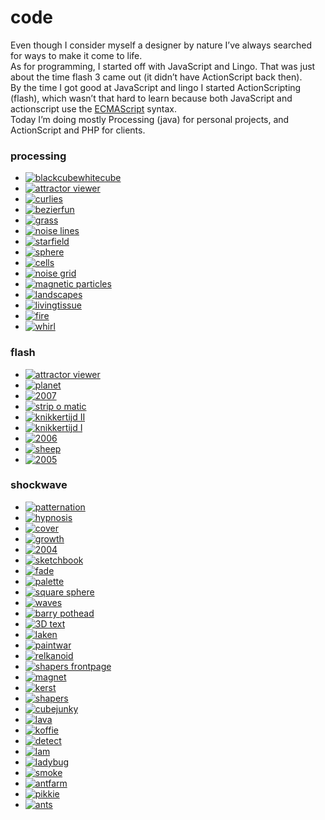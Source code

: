 <!--
  id: 6
  date: 2007-01-06T17:09:46
  modified: 2015-10-25T07:21:52
  slug: code
  type: page
  excerpt: <p>Even though I consider myself a designer by nature I&#8217;ve always searched for ways to make it come to life. As for programming, I started off with JavaScript and Lingo. That was just about the time flash 3 came out (it didn&#8217;t have ActionScript back then). By the time I got good at JavaScript and [&hellip;]</p>
  inCv: 
  inPortfolio: 
  dateFrom: 
  dateTo: 
-->

# code

<p>Even though I consider myself a designer by nature I&#8217;ve always searched for ways to make it come to life.<br />
As for programming, I started off with JavaScript and Lingo. That was just about the time flash 3 came out (it didn&#8217;t have ActionScript back then).<br />
By the time I got good at JavaScript and lingo I started ActionScripting (flash), which wasn&#8217;t that hard to learn because both JavaScript and actionscript use the <a href="http://www.ecma-international.org/" target="_blank">ECMAScript</a> syntax.<br />
Today I&#8217;m doing mostly Processing (java) for personal projects, and ActionScript and PHP for clients.</p>
<h3>processing</h3>
<ul class="list-unstyled list-inline">
<li><a href="javascript:Sjeiti.showIFrame('coderef.php?id=627',400,400,'blackcubewhitecube')" title="3D recursion"><img src="https://res.cloudinary.com/dn1rmdjs5/image/upload/v1566568756/rv/blackcubewhitecube.jpg" alt="blackcubewhitecube" /></a></li>
<li><a href="javascript:Sjeiti.showIFrame('coderef.php?id=625',800,600,'attractor viewer')" title="attractor viewer"><img src="https://res.cloudinary.com/dn1rmdjs5/image/upload/v1566568756/rv/attractor.jpg" alt="attractor viewer" /></a></li>
<li><a href="javascript:Sjeiti.showIFrame('coderef.php?id=576',500,500,'curlies')" title="curlies"><img src="https://res.cloudinary.com/dn1rmdjs5/image/upload/v1566568756/rv/curlies.jpg" alt="curlies" /></a></li>
<li><a href="javascript:Sjeiti.showIFrame('coderef.php?id=578',900,900,'bezierfun')" title="bezierfun"><img src="https://res.cloudinary.com/dn1rmdjs5/image/upload/v1566568756/rv/bezierfun.jpg" alt="bezierfun" /></a></li>
<li><a href="javascript:Sjeiti.showIFrame('coderef.php?id=577',640,640,'grass')" title="grass"><img src="https://res.cloudinary.com/dn1rmdjs5/image/upload/v1566568756/rv/grass.jpg" alt="grass" /></a></li>
<li><a href="javascript:Sjeiti.showIFrame('coderef.php?id=580',1000,700,'noise lines')" title="noise lines"><img src="https://res.cloudinary.com/dn1rmdjs5/image/upload/v1566568756/rv/noiselines.jpg" alt="noise lines" /></a></li>
<li><a href="javascript:Sjeiti.showIFrame('coderef.php?id=579',700,250,'starfield')" title="starfield"><img src="https://res.cloudinary.com/dn1rmdjs5/image/upload/v1566568756/rv/starfield.jpg" alt="starfield" /></a></li>
<li><a href="javascript:Sjeiti.showIFrame('coderef.php?id=582',400,400,'sphere')" title="sphere"><img src="https://res.cloudinary.com/dn1rmdjs5/image/upload/v1566568756/rv/sphere.jpg" alt="sphere" /></a></li>
<li><a href="javascript:Sjeiti.showIFrame('coderef.php?id=581',640,480,'cells')" title="cells"><img src="https://res.cloudinary.com/dn1rmdjs5/image/upload/v1566568756/rv/cells.jpg" alt="cells" /></a></li>
<li><a href="javascript:Sjeiti.showIFrame('coderef.php?id=583',400,400,'noise grid')" title="noise grid"><img src="https://res.cloudinary.com/dn1rmdjs5/image/upload/v1566568756/rv/noise-grid.jpg" alt="noise grid" /></a></li>
<li><a href="javascript:Sjeiti.showIFrame('coderef.php?id=586',520,160,'magnetic particles')" title="magnetic particles"><img src="https://res.cloudinary.com/dn1rmdjs5/image/upload/v1566568756/rv/magnetic.jpg" alt="magnetic particles" /></a></li>
<li><a href="javascript:Sjeiti.showIFrame('coderef.php?id=584',800,600,'landscapes')" title="landscapes"><img src="https://res.cloudinary.com/dn1rmdjs5/image/upload/v1566568756/rv/landscapes.jpg" alt="landscapes" /></a></li>
<li><a href="javascript:Sjeiti.showIFrame('coderef.php?id=585',400,400,'livingtissue')" title="livingtissue"><img src="https://res.cloudinary.com/dn1rmdjs5/image/upload/v1566568756/rv/tissue.jpg" alt="livingtissue" /></a></li>
<li><a href="javascript:Sjeiti.showIFrame('coderef.php?id=587',200,200,'fire')" title="fire"><img src="https://res.cloudinary.com/dn1rmdjs5/image/upload/v1566568756/rv/fire.jpg" alt="fire" /></a></li>
<li><a href="javascript:Sjeiti.showIFrame('coderef.php?id=588',200,200,'whirl')" title="whirl"><img src="https://res.cloudinary.com/dn1rmdjs5/image/upload/v1566568756/rv/whirl.jpg" alt="whirl" /></a></li>
</ul>
<h3>flash</h3>
<ul class="list-unstyled list-inline">
<li><a href="javascript:Sjeiti.showCode('code/attractors.swf', 800,600, 'attractor viewer')" title="planet"><img src="https://res.cloudinary.com/dn1rmdjs5/image/upload/v1566568756/rv/attractor viewer.jpg" alt="attractor viewer" /></a></li>
<li><a href="javascript:Sjeiti.showCode('code/planet.swf', 800,600, 'planet')" title="planet"><img src="https://res.cloudinary.com/dn1rmdjs5/image/upload/v1566568756/rv/planet.jpg" alt="planet" /></a></li>
<li><a href="javascript:Sjeiti.showCode('code/2007.swf', 525,277, '2007')" title="2007 newyears wish"><img src="https://res.cloudinary.com/dn1rmdjs5/image/upload/v1566568756/rv/2007.jpg" alt="2007" /></a></li>
<li><a href="javascript:Sjeiti.showIFrame('http://strip.o.matic.shapers.nl/stripomatic.swf?lang=en', 525,277,'strip o matic')" title="strip o matic"><img src="https://res.cloudinary.com/dn1rmdjs5/image/upload/v1566568756/rv/stripomatic.jpg" alt="strip o matic" /></a></li>
<li><a href="javascript:Sjeiti.showIFrame('http://www.shapers.nl/media/lab/knikkeren/index.html', 525,277, 'knikkeren')" title="small marble game featuring displacement mapping"><img src="https://res.cloudinary.com/dn1rmdjs5/image/upload/v1566568756/rv/knikkerenII.jpg" alt="knikkertijd II" /></a></li>
<li><a href="javascript:Sjeiti.showCode('code/knikkeren.swf', 525,277, 'knikkeren')" title="small marble game featuring displacement mapping"><img src="https://res.cloudinary.com/dn1rmdjs5/image/upload/v1566568756/rv/knikkertijd.jpg" alt="knikkertijd I" /></a></li>
<li><a href="javascript:Sjeiti.showCode('code/shapers2006.swf', 525,277, '2006')" title="Shapers 2006 xmas/newyears wishes"><img src="https://res.cloudinary.com/dn1rmdjs5/image/upload/v1566568756/rv/2006.jpg" alt="2006" /></a></li>
<li><a href="javascript:Sjeiti.showIFrame('coderef.php?id=630', 525,277, 'sheep')" title="sheep abduction game"><img src="https://res.cloudinary.com/dn1rmdjs5/image/upload/v1566568756/rv/sheep.jpg" alt="sheep" /></a></li>
<li><a href="javascript:Sjeiti.showCode('code/2005en.swf', 525,277, '2005')" title="2005"><img src="https://res.cloudinary.com/dn1rmdjs5/image/upload/v1566568756/rv/2005.jpg" alt="2005" /></a></li>
</ul>
<h3>shockwave</h3>
<ul class="list-unstyled list-inline">
<li><a href="javascript:Sjeiti.showIFrame('coderef.php?id=592', 800,600,'patternation')" title="patternation"><img src="https://res.cloudinary.com/dn1rmdjs5/image/upload/v1566568756/rv/patternation.jpg" alt="patternation" /></a></li>
<li><a href="javascript:Sjeiti.showIFrame('coderef.php?id=601', 800,600,'hypnosis')" title="the latest result in collecting and cleaning old code... keyboard c, v and/or b"><img src="https://res.cloudinary.com/dn1rmdjs5/image/upload/v1566568756/rv/hypnosis.jpg" alt="hypnosis" /></a></li>
<li><a href="javascript:Sjeiti.showIFrame('coderef.php?id=599', 550,626,'cover')" title="double sided, trigonomically deformed sphere with a tiny transparent reflection map"><img src="https://res.cloudinary.com/dn1rmdjs5/image/upload/v1566568756/rv/cover.jpg" alt="cover" /></a></li>
<li><a href="javascript:Sjeiti.showIFrame('coderef.php?id=600', 800,600,'growth')" title="a random tree with controllable parameters"><img src="https://res.cloudinary.com/dn1rmdjs5/image/upload/v1566568756/rv/growth.jpg" alt="growth" /></a></li>
<li><a href="javascript:Sjeiti.showIFrame('coderef.php?id=593', 640,480,'2004')" title="found some use for the fade thing"><img src="https://res.cloudinary.com/dn1rmdjs5/image/upload/v1566568756/rv/ny2004.jpg" alt="2004" /></a></li>
<li><a href="javascript:Sjeiti.showIFrame('coderef.php?id=606', 800,600,'sketchbook')" title="recoded old site"><img src="https://res.cloudinary.com/dn1rmdjs5/image/upload/v1566568756/rv/sketchbook.jpg" alt="sketchbook" /></a></li>
<li><a href="javascript:Sjeiti.showIFrame('coderef.php?id=594', 640,480,'fade')" title="mouse controlled points with a fade"><img src="https://res.cloudinary.com/dn1rmdjs5/image/upload/v1566568756/rv/fade.jpg" alt="fade" /></a></li>
<li><a href="javascript:Sjeiti.showIFrame('coderef.php?id=596', 640,480,'palette')" title="rgb representation over a 60Âº xyz planes"><img src="https://res.cloudinary.com/dn1rmdjs5/image/upload/v1566568756/rv/palette.jpg" alt="palette" /></a></li>
<li><a href="javascript:Sjeiti.showIFrame('coderef.php?id=595', 700,600,'square sphere')" title="I was looking for a coded form that looked like something between a square and a sphere... but I got carried away"><img src="https://res.cloudinary.com/dn1rmdjs5/image/upload/v1566568756/rv/squaresphere.jpg" alt="square sphere" /></a></li>
<li><a href="javascript:Sjeiti.showIFrame('coderef.php?id=598', 400,300,'waves')" title="random multiple waves... click"><img src="https://res.cloudinary.com/dn1rmdjs5/image/upload/v1566568756/rv/waves.jpg" alt="waves" /></a></li>
<li><a href="javascript:Sjeiti.showIFrame('coderef.php?id=605', 640,480,'barry pothead')" title="made this to practice 3D"><img src="https://res.cloudinary.com/dn1rmdjs5/image/upload/v1566568756/rv/barrypothead.jpg" alt="barry pothead" /></a></li>
<li><a href="javascript:Sjeiti.showIFrame('coderef.php?id=603', 800,600,'3D text')" title="a 3D text editor"><img src="https://res.cloudinary.com/dn1rmdjs5/image/upload/v1566568756/rv/3dtext.jpg" alt="3D text" /></a></li>
<li><a href="javascript:Sjeiti.showIFrame('coderef.php?id=604', 800,600,'laken')" title="a 3D wave for paintwar"><img src="https://res.cloudinary.com/dn1rmdjs5/image/upload/v1566568756/rv/laken.jpg" alt="laken" /></a></li>
<li><a href="javascript:Sjeiti.showIFrame('coderef.php?id=602', 800,600,'paintwar')" title="I'll probably finish this when somebody pays us for it"><img src="https://res.cloudinary.com/dn1rmdjs5/image/upload/v1566568756/rv/paintwar.jpg" alt="paintwar" /></a></li>
<li><a href="javascript:Sjeiti.showIFrame('coderef.php?id=590', 196,153,'relkanoid')" title="relkanoid"><img src="https://res.cloudinary.com/dn1rmdjs5/image/upload/v1566568756/rv/relkanoid.jpg" alt="relkanoid" /></a></li>
<li><a href="javascript:Sjeiti.showIFrame('coderef.php?id=597', 525,277,'shapers frontpage')" title="isometric view of where I work"><img src="https://res.cloudinary.com/dn1rmdjs5/image/upload/v1566568756/rv/shapersfrontpage.jpg" alt="shapers frontpage" /></a></li>
<li><a href="javascript:Sjeiti.showIFrame('coderef.php?id=591', 400,400,'magnet')" title="magnet"><img src="https://res.cloudinary.com/dn1rmdjs5/image/upload/v1566568756/rv/magnetic.jpg" alt="magnet" /></a></li>
<li><a href="javascript:Sjeiti.showIFrame('coderef.php?id=609', 500,550,'kerst')" title="christmas"><img src="https://res.cloudinary.com/dn1rmdjs5/image/upload/v1566568756/rv/kerst.jpg" alt="kerst" /></a></li>
<li><a href="javascript:Sjeiti.showIFrame('coderef.php?id=610', 800,517,'shapers')" title="shapers splash screen from before we even existed"><img src="https://res.cloudinary.com/dn1rmdjs5/image/upload/v1566568756/rv/shapers.jpg" alt="shapers" /></a></li>
<li><a href="javascript:Sjeiti.showIFrame('coderef.php?id=611', 800,600,'cubejunky')" title="Remember Sokoban?... sort of like that but then in 3D"><img src="https://res.cloudinary.com/dn1rmdjs5/image/upload/v1566568756/rv/cubejunky.jpg" alt="cubejunky" /></a></li>
<li><a href="javascript:Sjeiti.showIFrame('coderef.php?id=616', 800,600,'lava')" title="a working lava lamp: does not work inmediately... needs to warm up"><img src="https://res.cloudinary.com/dn1rmdjs5/image/upload/v1566568756/rv/lava.jpg" alt="lava" /></a></li>
<li><a href="javascript:Sjeiti.showIFrame('coderef.php?id=617', 400,500,'koffie')" title="The old catch-the-falling-stuff concept. You do know what happens when you drink too much caffeine don't you? (oh... eeeh... left and right arrows and space)"><img src="https://res.cloudinary.com/dn1rmdjs5/image/upload/v1566568756/rv/koffie.jpg" alt="koffie" /></a></li>
<li><a href="javascript:Sjeiti.showIFrame('coderef.php?id=618', 640,480,'detect')" title="are you paying enough attention?"><img src="https://res.cloudinary.com/dn1rmdjs5/image/upload/v1566568756/rv/detect.jpg" alt="detect" /></a></li>
<li><a href="javascript:Sjeiti.showIFrame('coderef.php?id=623', 640,120,'lam')" title="my first wild guess towards ai"><img src="https://res.cloudinary.com/dn1rmdjs5/image/upload/v1566568756/rv/lam.jpg" alt="lam" /></a></li>
<li><a href="javascript:Sjeiti.showIFrame('coderef.php?id=624', 48,60,'ladybug')" title="ladybugs are bad... keep clicking..."><img src="https://res.cloudinary.com/dn1rmdjs5/image/upload/v1566568756/rv/ladybug.jpg" alt="ladybug" /></a></li>
<li><a href="javascript:Sjeiti.showIFrame('coderef.php?id=622', 640,480,'smoke')" title="I wish they sold cigarettes like this one"><img src="https://res.cloudinary.com/dn1rmdjs5/image/upload/v1566568756/rv/smoke.jpg" alt="smoke" /></a></li>
<li><a href="javascript:Sjeiti.showIFrame('coderef.php?id=619', 800,600,'antfarm')" title="Test with a bunch of sheepish ants."><img src="https://res.cloudinary.com/dn1rmdjs5/image/upload/v1566568756/rv/antfarm.jpg" alt="antfarm" /></a></li>
<li><a href="javascript:Sjeiti.showIFrame('coderef.php?id=620', 800,600,'pikkie)" title="just another thing I never finished: click to flap, rightclick to change direction"><img src="https://res.cloudinary.com/dn1rmdjs5/image/upload/v1566568756/rv/pikkie.jpg" alt="pikkie" /></a></li>
<li><a href="javascript:Sjeiti.showIFrame('coderef.php?id=621', 591,400,'ants')" title="The first game I ever made. It's about two ants (if you choose multiplayer) who fight over who gets to put what in his hole."><img src="https://res.cloudinary.com/dn1rmdjs5/image/upload/v1566568756/rv/ants.jpg" alt="ants" /></a></li>
</ul>
<pre><code data-language="glsl" data-src="/script/blob.glsl"></code></pre>